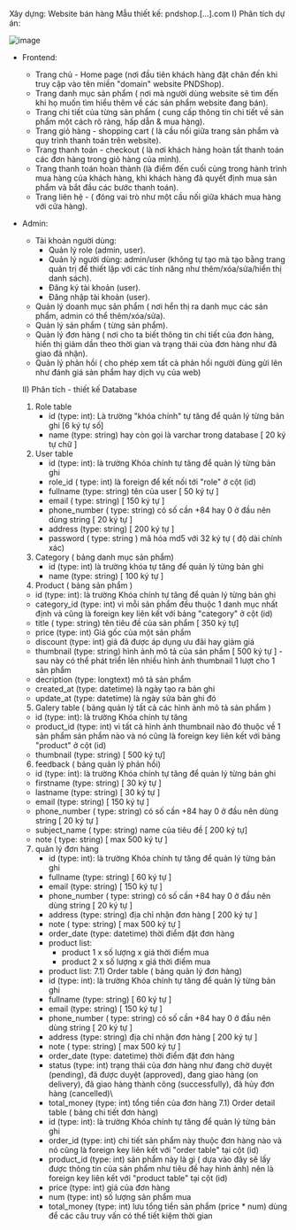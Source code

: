 Xây dựng: Website bán hàng
Mẫu thiết kế: pndshop.[...].com
I) Phân tích dự án:

![image](https://github.com/user-attachments/assets/2462cc15-9281-49ab-8f22-6a5899bac362)
- Frontend:
  - Trang chủ - Home page (nơi đầu tiên khách hàng đặt chân đến khi truy cập vào tên miền "domain" website PNDShop).
  - Trang danh mục sản phẩm ( nơi mà người dùng website sẽ tìm đến khi họ muốn tìm hiểu thêm về các sản phẩm website đang bán).
  - Trang chi tiết của từng sản phẩm ( cung cấp thông tin chi tiết về sản phẩm một cách rõ ràng, hấp dẫn & mua hàng).
  - Trang giỏ hàng - shopping cart ( là cầu nối giữa trang sản phẩm và quy trình thanh toán trên website).
  - Trang thanh toán - checkout ( là nơi khách hàng hoàn tất thanh toán các đơn hàng trong giỏ hàng của mình).
  - Trang thanh toán hoàn thành (là điểm đến cuối cùng trong hành trình mua hàng của khách hàng, khi khách hàng đã quyết định mua sản phẩm và bắt đầu các bước thanh toán).
  - Trang liên hệ - ( đóng vai trò như một cầu nối giữa khách mua hàng với cửa hàng).
- Admin:
    - Tài khoản người dùng:
        + Quản lý role (admin, user).
        + Quản lý người dùng: admin/user (không tự tạo mà tạo bằng trang quản trị để thiết lập với các tính năng như thêm/xóa/sửa/hiển thị danh sách).
        + Đăng ký tài khoản (user).
        + Đăng nhập tài khoản (user).
    - Quản lý doanh mục sản phẩm ( nơi hển thị ra danh mục các sản phẩm, admin có thể thêm/xóa/sửa).
    - Quản lý sản phẩm ( từng sản phẩm).
    - Quản lý đơn hàng ( nơi cho ta biết thông tin chi tiết của đơn hàng, hiển thị giảm dần theo thời gian và trạng thái của đơn hàng như đã giao đã nhận).
    - Quản lý phản hồi ( cho phép xem tất cả phản hồi người đùng gửi lên như đánh giá sản phẩm hay dịch vụ của web)
      
  II) Phân tích - thiết kế Database
  1) Role table
     - id (type: int): Là trường "khóa chính" tự tăng để quản lý từng bản ghi [6 ký tự số]
     - name (type: string) hay còn gọi là varchar trong database [ 20 ký tự chữ ]
  2) User table
     - id (type: int): là trường Khóa chính tự tăng để quản lý từng bản ghi
     - role_id ( type: int) là foreign để kết nối tới "role" ở cột (id)
     - fullname (type: string) tên của user [ 50 ký tự ]
     - email ( type: string) [ 150 ký tự ]
     - phone_number ( type: string) có số cần +84 hay 0 ở đầu nên dùng string [ 20 ký tự ]
     - address (type: string) [ 200 ký tự ]
     - password ( type: string ) mã hóa md5 với 32 ký tự ( độ dài chính xác)
  3) Category ( bảng danh mục sản phẩm)
     - id (type: int) là trường khóa tự tăng để quản lý từng bản ghi
     - name (type: string) [ 100 ký tự ]
  4)  Product ( bảng sản phẩm )
     - id (type: int): là trường Khóa chính tự tăng để quản lý từng bản ghi
     - category_id (type: int) vì mỗi sản phẩm đều thuộc 1 danh mục nhất định và cũng là foreign key liên kết với bảng "category" ở cột (id)
     - title ( type: string) tên tiêu đề của sản phẩm [ 350 ký tự]
     - price (type: int) Giá gốc của một sản phẩm
     - discount (type: int) giá đã được áp dụng ưu đãi hay giảm giá
     - thumbnail (type: string) hình ảnh mô tả của sản phẩm [ 500 ký tự ] - sau này có thể phát triển lên nhiều hình ảnh thumbnail 1 lượt cho 1 sản phẩm
     - decription (type: longtext) mô tả sản phẩm
     - created_at (type: datetime) là ngày tạo ra bản ghi
     - update_at (type: datetime) là ngày sửa bản ghi đó
  5)  Galery table ( bảng quản lý tất cả các hình ảnh mô tả sản phẩm )
     - id (type: int): là trường Khóa chính tự tăng
     - product_id (type: int) vì tất cả hình ảnh thumbnail nào đó thuộc về 1 sản phẩm sản phẩm nào và nó cũng là foreign key liên kết với bảng "product" ở cột (id)
     - thumbnail (type: string) [ 500 ký tự]
  6)  feedback ( bảng quản lý phản hồi)
     - id (type: int): là trường Khóa chính tự tăng để quản lý từng bản ghi
     - firstname (type: string) [ 30 ký tự ]
     - lastname  (type: string) [ 30 ký tự ]
     - email (type: string) [ 150 ký tự ]
     - phone_number ( type: string) có số cần +84 hay 0 ở đầu nên dùng string [ 20 ký tự ]
     - subject_name  ( type: string) name của tiêu đề [ 200 ký tự]
     - note ( type: string) [ max 500 ký tự ]
  7) quản lý đơn hàng
     - id (type: int): là trường Khóa chính tự tăng để quản lý từng bản ghi
     - fullname (type: string) [ 60 ký tự ]
     - email (type: string) [ 150 ký tự ]
     - phone_number ( type: string) có số cần +84 hay 0 ở đầu nên dùng string [ 20 ký tự ]
     - address (type: string) địa chỉ nhận đơn hàng [ 200 ký tự ]
     - note ( type: string) [ max 500 ký tự ]
     - order_date (type: datetime) thời điểm đặt đơn hàng
     - product list:
       + product 1 x số lượng x giá thời điểm mua
       + product 2 x số lượng x giá thời điểm mua
     - product list:
    7.1) Order table ( bảng quản lý đơn hàng)
     - id (type: int): là trường Khóa chính tự tăng để quản lý từng bản ghi
     - fullname (type: string) [ 60 ký tự ]
     - email (type: string) [ 150 ký tự ]
     - phone_number ( type: string) có số cần +84 hay 0 ở đầu nên dùng string [ 20 ký tự ]
     - address (type: string) địa chỉ nhận đơn hàng [ 200 ký tự ]
     - note ( type: string) [ max 500 ký tự ]
     - order_date (type: datetime) thời điểm đặt đơn hàng
     - status (type: int) trạng thái của đơn hàng như đang chờ duyệt (pending), đã được duyệt (approved), đang giao hàng (on delivery), đã giao hàng thành công (successfully), đã hủy đơn hàng (cancelled)\
     -  total_money (type: int) tổng tiền của đơn hàng
    7.1) Order detail table ( bảng chi tiết đơn hàng)
     - id (type: int): là trường Khóa chính tự tăng để quản lý từng bản ghi
     - order_id (type: int) chi tiết sản phẩm này thuộc đơn hàng nào và nó cũng là foreign key liên kết với  "order table" tại cột (id)
     - product_id (type: int) sản phẩm này là gì ( dựa vào đây sẽ lấy được thông tin của sản phẩm như tiêu đề hay hình ảnh) nên là foreign key liên kết với  "product table" tại cột (id)
     - price (type: int) giá của đơn hàng
     - num (type: int) số lượng sản phẩm mua
     - total_money (type: int) lưu tổng tiền sản phẩm (price * num) dùng để các câu truy vấn có thể tiết kiệm thời gian
